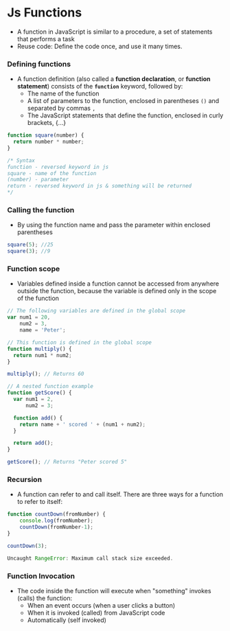 # Js Functions
- A function in JavaScript is similar to a procedure, a set of statements that performs a task
- Reuse code: Define the code once, and use it many times.

### Defining functions
- A function definition (also called a **function declaration**, or **function statement**) consists of the **`function`** keyword, followed by:
  - The name of the function
  - A list of parameters to the function, enclosed in parentheses `()` and separated by commas `,`
  - The JavaScript statements that define the function, enclosed in curly brackets, {...}
```javascript
function square(number) {
  return number * number;
}

/* Syntax
function - reversed keyword in js
square - name of the function
(number) - parameter
return - reversed keyword in js & something will be returned
*/
```
### Calling the function
- By using the function name and pass the parameter within enclosed parentheses

```javascript
square(5); //25
square(3); //9
```

### Function scope
- Variables defined inside a function cannot be accessed from anywhere outside the function, because the variable is defined only in the scope of the function
```javascript
// The following variables are defined in the global scope
var num1 = 20,
    num2 = 3,
    name = 'Peter';

// This function is defined in the global scope
function multiply() {
  return num1 * num2;
}

multiply(); // Returns 60

// A nested function example
function getScore() {
  var num1 = 2,
      num2 = 3;

  function add() {
    return name + ' scored ' + (num1 + num2);
  }

  return add();
}

getScore(); // Returns "Peter scored 5"
```

### Recursion
- A function can refer to and call itself. There are three ways for a function to refer to itself:
```javascript
function countDown(fromNumber) {
    console.log(fromNumber);
    countDown(fromNumber-1);
}

countDown(3);

Uncaught RangeError: Maximum call stack size exceeded.
```

### Function Invocation
- The code inside the function will execute when "something" invokes (calls) the function:
  - When an event occurs (when a user clicks a button)
  - When it is invoked (called) from JavaScript code
  - Automatically (self invoked)

